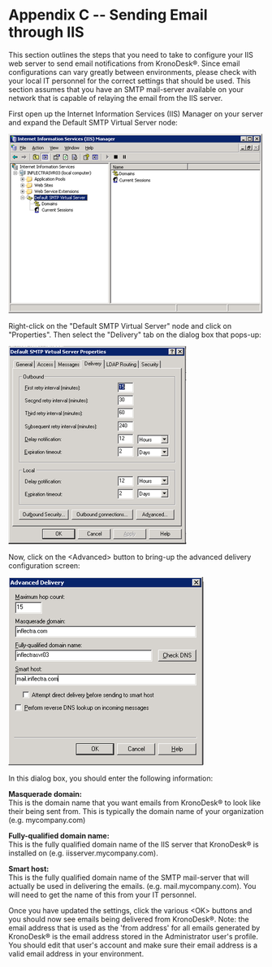 # Appendix C -- Sending Email through IIS

This section outlines the steps that you need to take to configure your
IIS web server to send email notifications from KronoDesk®. Since email
configurations can vary greatly between environments, please check with
your local IT personnel for the correct settings that should be used.
This section assumes that you have an SMTP mail-server available on your
network that is capable of relaying the email from the IIS server.

First open up the Internet Information Services (IIS) Manager on your
server and expand the Default SMTP Virtual Server node:

![](img/Appendix_C_--_Sending_Email_through_IIS_83.png)




Right-click on the "Default SMTP Virtual Server" node and click on
"Properties". Then select the "Delivery" tab on the dialog box that
pops-up:

![](img/Appendix_C_--_Sending_Email_through_IIS_84.png)




Now, click on the \<Advanced\> button to bring-up the advanced delivery
configuration screen:

![](img/Appendix_C_--_Sending_Email_through_IIS_85.png)




In this dialog box, you should enter the following information:

**Masquerade domain:**\
This is the domain name that you want emails from KronoDesk® to look
like their being sent from. This is typically the domain name of your
organization (e.g. mycompany.com)

**Fully-qualified domain name:**\
This is the fully qualified domain name of the IIS server that
KronoDesk® is installed on (e.g. iisserver.mycompany.com).

**Smart host:**\
This is the fully qualified domain name of the SMTP mail-server that
will actually be used in delivering the emails. (e.g.
mail.mycompany.com). You will need to get the name of this from your IT
personnel.

Once you have updated the settings, click the various \<OK\> buttons and
you should now see emails being delivered from KronoDesk®. Note: the
email address that is used as the 'from address' for all emails
generated by KronoDesk® is the email address stored in the Administrator
user's profile. You should edit that user's account and make sure their
email address is a valid email address in your environment.

